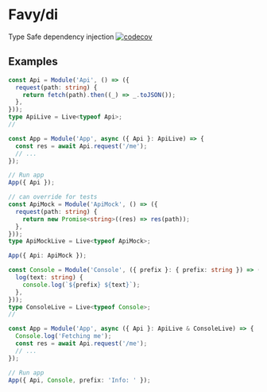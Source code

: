 # Favy/di

Type Safe dependency injection
[![codecov](https://codecov.io/gh/favyorg/di/branch/master/graph/badge.svg?token=P42D5R2C14)](https://codecov.io/gh/favyorg/di)

## Examples

```ts
const Api = Module('Api', () => ({
  request(path: string) {
    return fetch(path).then((_) => _.toJSON());
  },
}));
type ApiLive = Live<typeof Api>;
//

const App = Module('App', async ({ Api }: ApiLive) => {
  const res = await Api.request('/me');
  // ...
});

// Run app
App({ Api });

// can override for tests
const ApiMock = Module('ApiMock', () => ({
  request(path: string) {
    return new Promise<string>((res) => res(path));
  },
}));
type ApiMockLive = Live<typeof ApiMock>;

App({ Api: ApiMock });
```

```ts
const Console = Module('Console', ({ prefix }: { prefix: string }) => ({
  log(text: string) {
    console.log(`${prefix} ${text}`);
  },
}));
type ConsoleLive = Live<typeof Console>;
//

const App = Module('App', async ({ Api }: ApiLive & ConsoleLive) => {
  Console.log('Fetching me');
  const res = await Api.request('/me');
  // ...
});

// Run app
App({ Api, Console, prefix: 'Info: ' });
```
